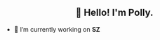 <h2 align="center">👋 Hello! I'm Polly.</h2>
<p align="center">
<!--   <a href="https://blog.athulcyriac.xyz">Blog</a> •
  <a href="https://twitter.com/athulcajay">Twitter</a> -->
</p>

- 🔭 I’m currently working on **SZ**
<!-- - ⚡ Fun fact: Big Fan of the :zap: emoji -->

